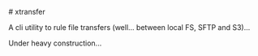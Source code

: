 # xtransfer

A cli utility to rule file transfers (well... between local FS, SFTP and S3)...

Under heavy construction...
